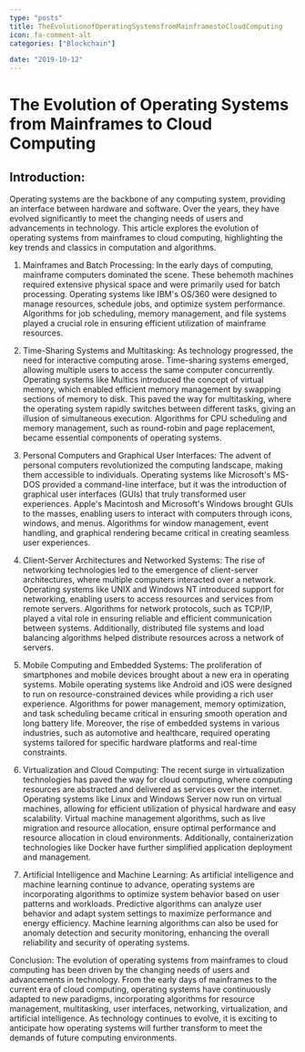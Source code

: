 ```yaml
---
type: "posts"
title: TheEvolutionofOperatingSystemsfromMainframestoCloudComputing
icon: fa-comment-alt
categories: ["Blockchain"]

date: "2019-10-12"
---
```




# The Evolution of Operating Systems from Mainframes to Cloud Computing

## Introduction:
Operating systems are the backbone of any computing system, providing an interface between hardware and software. Over the years, they have evolved significantly to meet the changing needs of users and advancements in technology. This article explores the evolution of operating systems from mainframes to cloud computing, highlighting the key trends and classics in computation and algorithms.

1. Mainframes and Batch Processing:
In the early days of computing, mainframe computers dominated the scene. These behemoth machines required extensive physical space and were primarily used for batch processing. Operating systems like IBM's OS/360 were designed to manage resources, schedule jobs, and optimize system performance. Algorithms for job scheduling, memory management, and file systems played a crucial role in ensuring efficient utilization of mainframe resources.

2. Time-Sharing Systems and Multitasking:
As technology progressed, the need for interactive computing arose. Time-sharing systems emerged, allowing multiple users to access the same computer concurrently. Operating systems like Multics introduced the concept of virtual memory, which enabled efficient memory management by swapping sections of memory to disk. This paved the way for multitasking, where the operating system rapidly switches between different tasks, giving an illusion of simultaneous execution. Algorithms for CPU scheduling and memory management, such as round-robin and page replacement, became essential components of operating systems.

3. Personal Computers and Graphical User Interfaces:
The advent of personal computers revolutionized the computing landscape, making them accessible to individuals. Operating systems like Microsoft's MS-DOS provided a command-line interface, but it was the introduction of graphical user interfaces (GUIs) that truly transformed user experiences. Apple's Macintosh and Microsoft's Windows brought GUIs to the masses, enabling users to interact with computers through icons, windows, and menus. Algorithms for window management, event handling, and graphical rendering became critical in creating seamless user experiences.

4. Client-Server Architectures and Networked Systems:
The rise of networking technologies led to the emergence of client-server architectures, where multiple computers interacted over a network. Operating systems like UNIX and Windows NT introduced support for networking, enabling users to access resources and services from remote servers. Algorithms for network protocols, such as TCP/IP, played a vital role in ensuring reliable and efficient communication between systems. Additionally, distributed file systems and load balancing algorithms helped distribute resources across a network of servers.

5. Mobile Computing and Embedded Systems:
The proliferation of smartphones and mobile devices brought about a new era in operating systems. Mobile operating systems like Android and iOS were designed to run on resource-constrained devices while providing a rich user experience. Algorithms for power management, memory optimization, and task scheduling became critical in ensuring smooth operation and long battery life. Moreover, the rise of embedded systems in various industries, such as automotive and healthcare, required operating systems tailored for specific hardware platforms and real-time constraints.

6. Virtualization and Cloud Computing:
The recent surge in virtualization technologies has paved the way for cloud computing, where computing resources are abstracted and delivered as services over the internet. Operating systems like Linux and Windows Server now run on virtual machines, allowing for efficient utilization of physical hardware and easy scalability. Virtual machine management algorithms, such as live migration and resource allocation, ensure optimal performance and resource allocation in cloud environments. Additionally, containerization technologies like Docker have further simplified application deployment and management.

7. Artificial Intelligence and Machine Learning:
As artificial intelligence and machine learning continue to advance, operating systems are incorporating algorithms to optimize system behavior based on user patterns and workloads. Predictive algorithms can analyze user behavior and adapt system settings to maximize performance and energy efficiency. Machine learning algorithms can also be used for anomaly detection and security monitoring, enhancing the overall reliability and security of operating systems.

Conclusion:
The evolution of operating systems from mainframes to cloud computing has been driven by the changing needs of users and advancements in technology. From the early days of mainframes to the current era of cloud computing, operating systems have continuously adapted to new paradigms, incorporating algorithms for resource management, multitasking, user interfaces, networking, virtualization, and artificial intelligence. As technology continues to evolve, it is exciting to anticipate how operating systems will further transform to meet the demands of future computing environments.